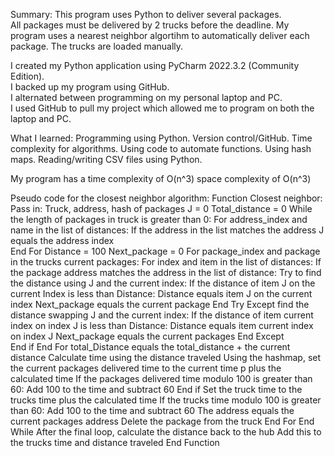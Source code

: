 Summary:
This program uses Python to deliver several packages.  
All packages must be delivered by 2 trucks before the deadline.
My program uses a nearest neighbor algortihm to automatically deliver each package.
The trucks are loaded manually.

I created my Python application using PyCharm 2022.3.2 (Community Edition).  
I backed up my program using GitHub.  
I alternated between programming on my personal laptop and PC.  
I used GitHub to pull my project which allowed me to program on both the laptop and PC. 

What I learned:
Programming using Python.
Version control/GitHub.
Time complexity for algorithms.
Using code to automate functions.
Using hash maps. 
Reading/writing CSV files using Python. 

My program has a time complexity of O(n^3) space complexity of O(n^3)

Pseudo code for the closest neighbor algorithm:
Function Closest neighbor:
Pass in: Truck, address, hash of packages
J = 0
Total_distance = 0
    While the length of packages in truck is greater than 0:
         For address_index and name in the list of distances:
               If the address in the list matches the address
                     J equals the address index              
          End For
          Distance = 100
          Next_package = 0
          For package_index and package in the trucks current packages:
                 For index and item in the list of distances:
                       If the package address matches the address in the list of distance:
                            Try to find the distance using J and the current index:
                                   If the distance of item J on the current Index is less than Distance:
                                          Distance equals item J on the current index
                                          Next_package equals the current package
                             End Try
                             Except find the distance swapping J and the current index:
                                   If the distance of item current index on index J is less than Distance:
                                            Distance equals item current index on index J
                                            Next_package equals the current packages
                              End Except   
                         End if
                  End For
           total_Distance equals the total_distance + the current distance
           Calculate time using the distance traveled
           Using the hashmap, set the current packages delivered time to the current time                                                                                                                    p         plus the calculated time
           If the packages delivered time modulo 100 is greater than 60:
                     Add 100 to the time and subtract 60
           End if
           Set the truck time to the trucks time plus the calculated time
           If the trucks time modulo 100 is greater than 60:
                     Add 100 to the time and subtract 60
           The address equals the current packages address
           Delete the package from the truck
             End For
     End While
   After the final loop, calculate the distance back to the hub
   Add this to the trucks time and distance traveled
End Function
